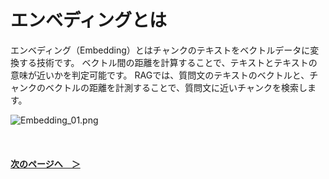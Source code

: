 # エンベディングとは

エンベディング（Embedding）とはチャンクのテキストをベクトルデータに変換する技術です。
ベクトル間の距離を計算することで、テキストとテキストの意味が近いかを判定可能です。
RAGでは、質問文のテキストのベクトルと、チャンクのベクトルの距離を計測することで、質問文に近いチャンクを検索します。

![Embedding_01.png](/img/Embedding_01.png)

<br>

#### [次のページへ&emsp;＞](AzureOpenAI.md)